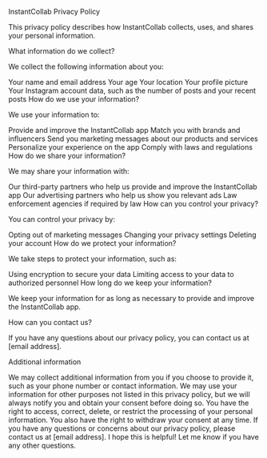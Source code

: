 InstantCollab Privacy Policy

This privacy policy describes how InstantCollab collects, uses, and shares your personal information.

What information do we collect?

We collect the following information about you:

Your name and email address
Your age
Your location
Your profile picture
Your Instagram account data, such as the number of posts and your recent posts
How do we use your information?

We use your information to:

Provide and improve the InstantCollab app
Match you with brands and influencers
Send you marketing messages about our products and services
Personalize your experience on the app
Comply with laws and regulations
How do we share your information?

We may share your information with:

Our third-party partners who help us provide and improve the InstantCollab app
Our advertising partners who help us show you relevant ads
Law enforcement agencies if required by law
How can you control your privacy?

You can control your privacy by:

Opting out of marketing messages
Changing your privacy settings
Deleting your account
How do we protect your information?

We take steps to protect your information, such as:

Using encryption to secure your data
Limiting access to your data to authorized personnel
How long do we keep your information?

We keep your information for as long as necessary to provide and improve the InstantCollab app.

How can you contact us?

If you have any questions about our privacy policy, you can contact us at [email address].

Additional information

We may collect additional information from you if you choose to provide it, such as your phone number or contact information.
We may use your information for other purposes not listed in this privacy policy, but we will always notify you and obtain your consent before doing so.
You have the right to access, correct, delete, or restrict the processing of your personal information. You also have the right to withdraw your consent at any time.
If you have any questions or concerns about our privacy policy, please contact us at [email address].
I hope this is helpful! Let me know if you have any other questions.
